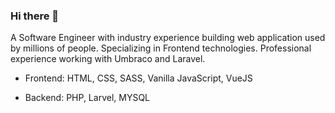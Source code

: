 ### Hi there 👋

A Software Engineer with industry experience building web application used by millions of people. Specializing in Frontend technologies. Professional experience working with Umbraco and Laravel.

* Frontend: HTML, CSS, SASS, Vanilla JavaScript, VueJS

* Backend: PHP, Larvel, MYSQL

